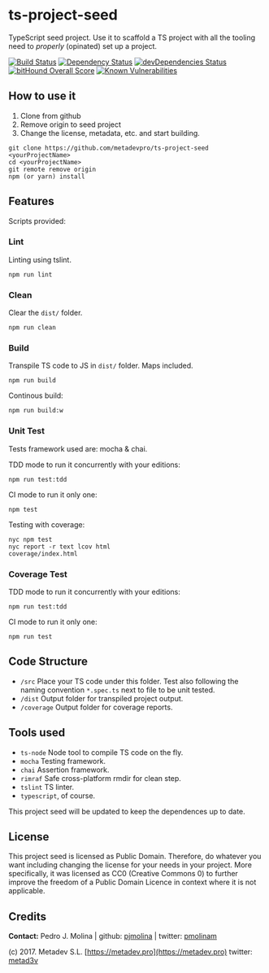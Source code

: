# ts-project-seed

TypeScript seed project. Use it to scaffold a TS project with all the tooling need to *properly* (opinated) set up a project.

[![Build Status](https://travis-ci.org/metadevpro/ts-project-seed.svg?branch=master)](https://travis-ci.org/metadevpro/ts-project-seed)
[![Dependency Status](https://david-dm.org/metadevpro/ts-project-seed.svg)](https://david-dm.org/metadevpro/ts-project-seed)
[![devDependencies Status](https://david-dm.org/metadevpro/ts-project-seed/dev-status.svg)](https://david-dm.org/metadevpro/ts-project-seed?type=dev)
[![bitHound Overall Score](https://www.bithound.io/github/metadevpro/ts-project-seed/badges/score.svg)](https://www.bithound.io/github/metadevpro/ts-project-seed)
[![Known Vulnerabilities](https://snyk.io/test/github/metadevpro/ts-project-seed/badge.svg)](https://snyk.io/test/github/metadevpro/ts-project-seed)

## How to use it

1. Clone from github
2. Remove origin to seed project
3. Change the license, metadata, etc. and start building.

```
git clone https://github.com/metadevpro/ts-project-seed <yourProjectName>
cd <yourProjectName>
git remote remove origin
npm (or yarn) install
```

## Features
Scripts provided:

### Lint
Linting using tslint.

```
npm run lint
```

### Clean
Clear the `dist/` folder.

```
npm run clean
```

### Build
Transpile TS code to JS in `dist/` folder. Maps included.

```
npm run build
```

Continous build:

```
npm run build:w
```

### Unit Test
Tests framework used are: mocha & chai.

TDD mode to run it concurrently with your editions:

```
npm run test:tdd
```

CI mode to run it only one:

```
npm test
```

Testing with coverage:

```
nyc npm test
nyc report -r text lcov html
coverage/index.html
```


### Coverage Test
TDD mode to run it concurrently with your editions:

```
npm run test:tdd
```

CI mode to run it only one:

```
npm run test
```

## Code Structure

- `/src` Place your TS code under this folder. Test also following the naming convention `*.spec.ts` next to file to be unit tested.
- `/dist` Output folder for transpiled project output.
- `/coverage` Output folder for coverage reports.

## Tools used

- `ts-node` Node tool to compile TS code on the fly.
- `mocha` Testing framework.
- `chai` Assertion framework.
- `rimraf` Safe cross-platform rmdir for clean step.
- `tslint` TS linter.
- `typescript`, of course.

This project seed will be updated to keep the dependences up to date.

## License
This project seed is licensed as Public Domain. Therefore, do whatever you want including changing the license for your needs in your project.
More specifically, it was licensed as CC0 (Creative Commons 0) to further improve the freedom of a Public Domain Licence in context where it is not applicable.


## Credits
**Contact:** Pedro J. Molina | github: [pjmolina](https://github.com/pjmolina) | twitter: [pmolinam](https://twitter.com/pmolinam)

(c) 2017. Metadev S.L. [https://metadev.pro](https://metadev.pro) twitter: [metad3v](https://twitter.com/metad3v)